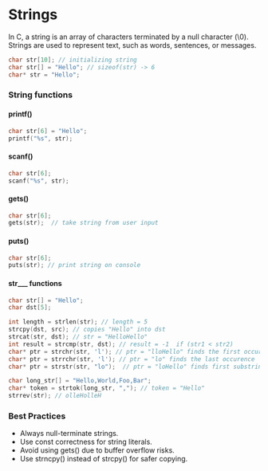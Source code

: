 # Strings

In C, a string is an array of characters terminated by a null character (\0). Strings are used to represent text, such as words, sentences, or messages.

```c
char str[10]; // initializing string
char str[] = "Hello"; // sizeof(str) -> 6
char* str = "Hello";
```

### String functions

#### printf()
```c
char str[6] = "Hello";
printf("%s", str);
```

#### scanf()
```c
char str[6];
scanf("%s", str);
```

#### gets()
```c
char str[6];
gets(str);  // take string from user input
```

#### puts()
```c
char str[6];
puts(str); // print string on console
```

#### str___ functions

```c
char str[] = "Hello";
char dst[5];

int length = strlen(str); // length = 5
strcpy(dst, src); // copies "Hello" into dst
strcat(str, dst); // str = "HelloHello"
int result = strcmp(str, dst); // result = -1  if (str1 < str2)
char* ptr = strchr(str, 'l'); // ptr = "lloHello" finds the first occurance of character in string
char* ptr = strrchr(str, 'l'); // ptr = "lo" finds the last occurence
char* ptr = strstr(str, "lo");  // ptr = "loHello" finds first substring

char long_str[] = "Hello,World,Foo,Bar";
char* token = strtok(long_str, ","); // token = "Hello"
strrev(str); // olleHolleH

```

### Best Practices
* Always null-terminate strings.
* Use const correctness for string literals.
* Avoid using gets() due to buffer overflow risks.
* Use strncpy() instead of strcpy() for safer copying.

